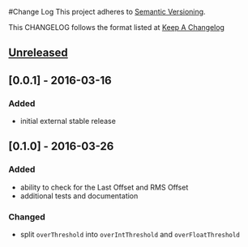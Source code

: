 #Change Log
This project adheres to [Semantic Versioning](http://semver.org/).

This CHANGELOG follows the format listed at [Keep A Changelog](http://keepachangelog.com/)

## [Unreleased]

## [0.0.1] - 2016-03-16
### Added
- initial external stable release

## [0.1.0] - 2016-03-26
### Added
- ability to check for the Last Offset and RMS Offset
- additional tests and documentation

### Changed
- split `overThreshold` into `overIntThreshold` and `overFloatThreshold`

[Unreleased]: https://github.com/yieldbot/sensupluginschrony/compare/0.1.0....HEAD
[0.0.2]: https://github.com/yieldbot/sensupluginschrony/compare/0.0.1....0.1.0
